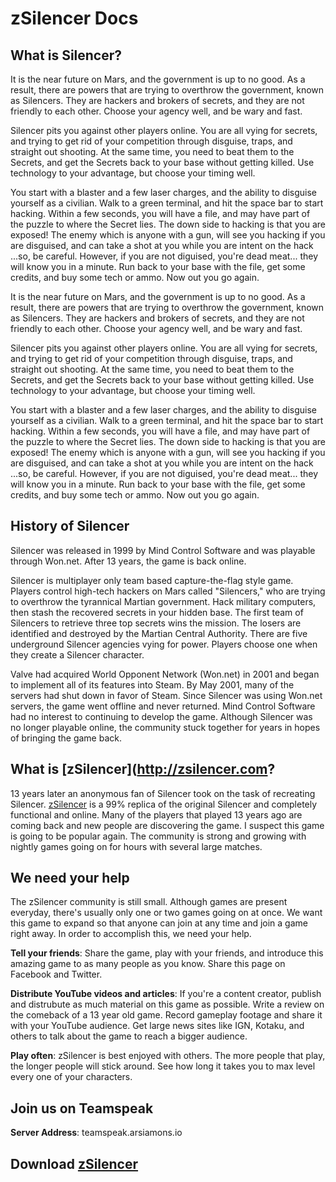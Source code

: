 zSilencer Docs
==============

## What is Silencer?

It is the near future on Mars, and the government is up to no good. As a result, there are powers that are trying to overthrow the government, known as Silencers. They are hackers and brokers of secrets, and they are not friendly to each other. Choose your agency well, and be wary and fast.

Silencer pits you against other players online. You are all vying for secrets, and trying to get rid of your competition through disguise, traps, and straight out shooting. At the same time, you need to beat them to the Secrets, and get the Secrets back to your base without getting killed. Use technology to your advantage, but choose your timing well.

You start with a blaster and a few laser charges, and the ability to disguise yourself as a civilian. Walk to a green terminal, and hit the space bar to start hacking. Within a few seconds, you will have a file, and may have part of the puzzle to where the Secret lies. The down side to hacking is that you are exposed! The enemy which is anyone with a gun, will see you hacking if you are disguised, and can take a shot at you while you are intent on the hack ...so, be careful. However, if you are not diguised, you're dead meat... they will know you in a minute. Run back to your base with the file, get some credits, and buy some tech or ammo. Now out you go again.

It is the near future on Mars, and the government is up to no good. As a result, there are powers that are trying to overthrow the government, known as Silencers. They are hackers and brokers of secrets, and they are not friendly to each other. Choose your agency well, and be wary and fast.

Silencer pits you against other players online. You are all vying for secrets, and trying to get rid of your competition through disguise, traps, and straight out shooting. At the same time, you need to beat them to the Secrets, and get the Secrets back to your base without getting killed. Use technology to your advantage, but choose your timing well.

You start with a blaster and a few laser charges, and the ability to disguise yourself as a civilian. Walk to a green terminal, and hit the space bar to start hacking. Within a few seconds, you will have a file, and may have part of the puzzle to where the Secret lies. The down side to hacking is that you are exposed! The enemy which is anyone with a gun, will see you hacking if you are disguised, and can take a shot at you while you are intent on the hack ...so, be careful. However, if you are not diguised, you're dead meat... they will know you in a minute. Run back to your base with the file, get some credits, and buy some tech or ammo. Now out you go again.

## History of Silencer

Silencer was released in 1999 by Mind Control Software and was playable through Won.net. After 13 years, the game is back online.

Silencer is multiplayer only team based capture-the-flag style game. Players control high-tech hackers on Mars called "Silencers," who are trying to overthrow the tyrannical Martian government. Hack military computers, then stash the recovered secrets in your hidden base. The first team of Silencers to retrieve three top secrets wins the mission. The losers are identified and destroyed by the Martian Central Authority. There are five underground Silencer agencies vying for power. Players choose one when they create a Silencer character.

Valve had acquired World Opponent Network (Won.net) in 2001 and began to implement all of its features into Steam. By May 2001, many of the servers had shut down in favor of Steam. Since Silencer was using Won.net servers, the game went offline and never returned. Mind Control Software had no interest to continuing to develop the game. Although Silencer was no longer playable online, the community stuck together for years in hopes of bringing the game back.

## What is [zSilencer](http://zsilencer.com?

13 years later an anonymous fan of Silencer took on the task of recreating Silencer. [zSilencer](http://zsilencer.com) is a 99% replica of the original Silencer and completely functional and online. Many of the players that played 13 years ago are coming back and new people are discovering the game. I suspect this game is going to be popular again. The community is strong and growing with nightly games going on for hours with several large matches.

## We need your help

The zSilencer community is still small. Although games are present everyday, there's usually only one or two games going on at once. We want this game to expand so that anyone can join at any time and join a game right away. In order to accomplish this, we need your help.

**Tell your friends**: Share the game, play with your friends, and introduce this amazing game to as many people as you know. Share this page on Facebook and Twitter.

**Distribute YouTube videos and articles**: If you're a content creator, publish and distrubute as much material on this game as possible. Write a review on the comeback of a 13 year old game. Record gameplay footage and share it with your YouTube audience. Get large news sites like IGN, Kotaku, and others to talk about the game to reach a bigger audience.

**Play often**: zSilencer is best enjoyed with others. The more people that play, the longer people will stick around. See how long it takes you to max level every one of your characters.

## Join us on Teamspeak

**Server Address**: teamspeak.arsiamons.io

## Download [zSilencer](http://zsilencer.com)
